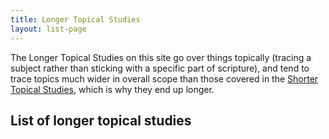 ```yaml
---
title: Longer Topical Studies
layout: list-page
---
```


The Longer Topical Studies on this site go over things topically (tracing a subject rather than sticking with a specific part of scripture), and tend to trace topics much wider in overall scope than those covered in the [Shorter Topical Studies](/shorter-topical-studies), which is why they end up longer.

## List of longer topical studies
